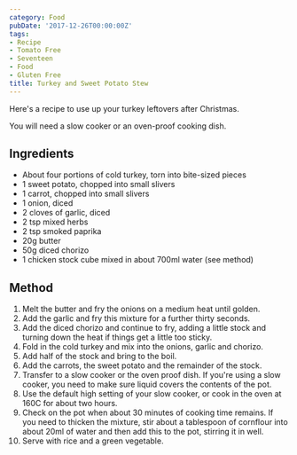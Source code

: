 ```yaml
---
category: Food
pubDate: '2017-12-26T00:00:00Z'
tags:
- Recipe
- Tomato Free
- Seventeen
- Food
- Gluten Free
title: Turkey and Sweet Potato Stew
---
```

Here's a recipe to use up your turkey leftovers after Christmas.

You will need a slow cooker or an oven-proof cooking dish.

## Ingredients
* About four portions of cold turkey, torn into bite-sized pieces
* 1 sweet potato, chopped into small slivers
* 1 carrot, chopped into small slivers
* 1 onion, diced
* 2 cloves of garlic, diced
* 2 tsp mixed herbs
* 2 tsp smoked paprika
* 20g butter
* 50g diced chorizo
* 1 chicken stock cube mixed in about 700ml water (see method)

## Method
1. Melt the butter and fry the onions on a medium heat until golden.
2. Add the garlic and fry this mixture for a further thirty seconds.
3. Add the diced chorizo and continue to fry, adding a little stock and turning down the heat if things get a little too sticky.
4. Fold in the cold turkey and mix into the onions, garlic and chorizo.
5. Add half of the stock and bring to the boil.
6. Add the carrots, the sweet potato and the remainder of the stock.
7. Transfer to a slow cooker or the oven proof dish. If you're using a slow cooker, you need to make sure liquid covers the contents of the pot.
8. Use the default high setting of your slow cooker, or cook in the oven at 160C for about two hours.
9. Check on the pot when about 30 minutes of cooking time remains. If you need to thicken the mixture, stir about a tablespoon of cornflour into about 20ml of water and then add this to the pot, stirring it in well.
10. Serve with rice and a green vegetable.